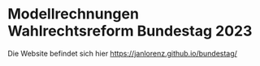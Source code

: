 # Modellrechnungen Wahlrechtsreform Bundestag 2023

Die Website befindet sich hier https://janlorenz.github.io/bundestag/
